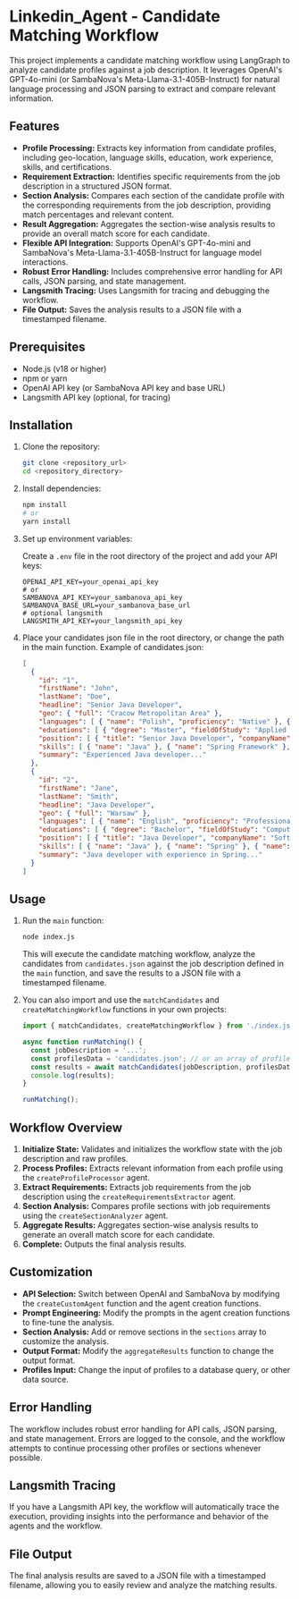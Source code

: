 # Linkedin_Agent - Candidate Matching Workflow

This project implements a candidate matching workflow using LangGraph to analyze candidate profiles against a job description. It leverages OpenAI's GPT-4o-mini (or SambaNova's Meta-Llama-3.1-405B-Instruct) for natural language processing and JSON parsing to extract and compare relevant information.

## Features

-   **Profile Processing:** Extracts key information from candidate profiles, including geo-location, language skills, education, work experience, skills, and certifications.
-   **Requirement Extraction:** Identifies specific requirements from the job description in a structured JSON format.
-   **Section Analysis:** Compares each section of the candidate profile with the corresponding requirements from the job description, providing match percentages and relevant content.
-   **Result Aggregation:** Aggregates the section-wise analysis results to provide an overall match score for each candidate.
-   **Flexible API Integration:** Supports OpenAI's GPT-4o-mini and SambaNova's Meta-Llama-3.1-405B-Instruct for language model interactions.
-   **Robust Error Handling:** Includes comprehensive error handling for API calls, JSON parsing, and state management.
-   **Langsmith Tracing:** Uses Langsmith for tracing and debugging the workflow.
-   **File Output:** Saves the analysis results to a JSON file with a timestamped filename.

## Prerequisites

-   Node.js (v18 or higher)
-   npm or yarn
-   OpenAI API key (or SambaNova API key and base URL)
-   Langsmith API key (optional, for tracing)

## Installation

1.  Clone the repository:

    ```bash
    git clone <repository_url>
    cd <repository_directory>
    ```

2.  Install dependencies:

    ```bash
    npm install
    # or
    yarn install
    ```

3.  Set up environment variables:

    Create a `.env` file in the root directory of the project and add your API keys:

    ```plaintext
    OPENAI_API_KEY=your_openai_api_key
    # or
    SAMBANOVA_API_KEY=your_sambanova_api_key
    SAMBANOVA_BASE_URL=your_sambanova_base_url
    # optional langsmith
    LANGSMITH_API_KEY=your_langsmith_api_key
    ```

4. Place your candidates json file in the root directory, or change the path in the main function. Example of candidates.json:
    ```json
    [
      {
        "id": "1",
        "firstName": "John",
        "lastName": "Doe",
        "headline": "Senior Java Developer",
        "geo": { "full": "Cracow Metropolitan Area" },
        "languages": [ { "name": "Polish", "proficiency": "Native" }, { "name": "English", "proficiency": "Professional" } ],
        "educations": [ { "degree": "Master", "fieldOfStudy": "Applied Computer Science", "schoolName": "University of Cracow" } ],
        "position": [ { "title": "Senior Java Developer", "companyName": "TechCorp", "start": { "year": 2016 }, "end": { "year": 2023 } } ],
        "skills": [ { "name": "Java" }, { "name": "Spring Framework" }, { "name": "Hibernate" }, { "name": "SQL" }, { "name": "Microservices" } ],
        "summary": "Experienced Java developer..."
      },
      {
        "id": "2",
        "firstName": "Jane",
        "lastName": "Smith",
        "headline": "Java Developer",
        "geo": { "full": "Warsaw" },
        "languages": [ { "name": "English", "proficiency": "Professional" } ],
        "educations": [ { "degree": "Bachelor", "fieldOfStudy": "Computer Science", "schoolName": "Warsaw University" } ],
        "position": [ { "title": "Java Developer", "companyName": "SoftTech", "start": { "year": 2018 } } ],
        "skills": [ { "name": "Java" }, { "name": "Spring" }, { "name": "REST API" } ],
        "summary": "Java developer with experience in Spring..."
      }
    ]
    ```

## Usage

1.  Run the `main` function:

    ```bash
    node index.js
    ```

    This will execute the candidate matching workflow, analyze the candidates from `candidates.json` against the job description defined in the `main` function, and save the results to a JSON file with a timestamped filename.

2.  You can also import and use the `matchCandidates` and `createMatchingWorkflow` functions in your own projects:

    ```javascript
    import { matchCandidates, createMatchingWorkflow } from './index.js';

    async function runMatching() {
      const jobDescription = '...';
      const profilesData = 'candidates.json'; // or an array of profile objects
      const results = await matchCandidates(jobDescription, profilesData);
      console.log(results);
    }

    runMatching();
    ```

## Workflow Overview

1.  **Initialize State:** Validates and initializes the workflow state with the job description and raw profiles.
2.  **Process Profiles:** Extracts relevant information from each profile using the `createProfileProcessor` agent.
3.  **Extract Requirements:** Extracts job requirements from the job description using the `createRequirementsExtractor` agent.
4.  **Section Analysis:** Compares profile sections with job requirements using the `createSectionAnalyzer` agent.
5.  **Aggregate Results:** Aggregates section-wise analysis results to generate an overall match score for each candidate.
6.  **Complete:** Outputs the final analysis results.

## Customization

-   **API Selection:** Switch between OpenAI and SambaNova by modifying the `createCustomAgent` function and the agent creation functions.
-   **Prompt Engineering:** Modify the prompts in the agent creation functions to fine-tune the analysis.
-   **Section Analysis:** Add or remove sections in the `sections` array to customize the analysis.
-   **Output Format:** Modify the `aggregateResults` function to change the output format.
-   **Profiles Input:** Change the input of profiles to a database query, or other data source.

## Error Handling

The workflow includes robust error handling for API calls, JSON parsing, and state management. Errors are logged to the console, and the workflow attempts to continue processing other profiles or sections whenever possible.

## Langsmith Tracing

If you have a Langsmith API key, the workflow will automatically trace the execution, providing insights into the performance and behavior of the agents and the workflow.

## File Output

The final analysis results are saved to a JSON file with a timestamped filename, allowing you to easily review and analyze the matching results.

